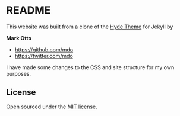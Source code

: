 # README

This website was built from a clone of the <a href="http://hyde.getpoole.com/" target="blank">Hyde Theme</a> for Jekyll by

**Mark Otto**
- <https://github.com/mdo>
- <https://twitter.com/mdo>

I have made some changes to the CSS and site structure for my own purposes.

## License

Open sourced under the [MIT license](LICENSE).
